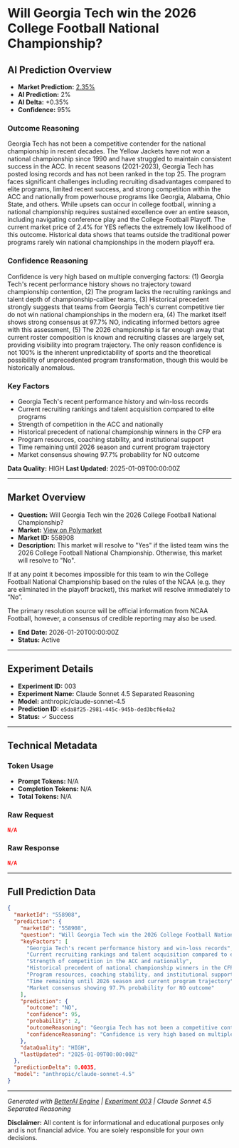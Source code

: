 # Will Georgia Tech win the 2026 College Football National Championship?

## AI Prediction Overview

- **Market Prediction:** [2.35%](https://polymarket.com/event/will-georgia-tech-win-the-2026-college-football-national-championship)
- **AI Prediction:** 2%
- **AI Delta:** +0.35%
- **Confidence:** 95%

### Outcome Reasoning
Georgia Tech has not been a competitive contender for the national championship in recent decades. The Yellow Jackets have not won a national championship since 1990 and have struggled to maintain consistent success in the ACC. In recent seasons (2021-2023), Georgia Tech has posted losing records and has not been ranked in the top 25. The program faces significant challenges including recruiting disadvantages compared to elite programs, limited recent success, and strong competition within the ACC and nationally from powerhouse programs like Georgia, Alabama, Ohio State, and others. While upsets can occur in college football, winning a national championship requires sustained excellence over an entire season, including navigating conference play and the College Football Playoff. The current market price of 2.4% for YES reflects the extremely low likelihood of this outcome. Historical data shows that teams outside the traditional power programs rarely win national championships in the modern playoff era.

### Confidence Reasoning
Confidence is very high based on multiple converging factors: (1) Georgia Tech's recent performance history shows no trajectory toward championship contention, (2) The program lacks the recruiting rankings and talent depth of championship-caliber teams, (3) Historical precedent strongly suggests that teams from Georgia Tech's current competitive tier do not win national championships in the modern era, (4) The market itself shows strong consensus at 97.7% NO, indicating informed bettors agree with this assessment, (5) The 2026 championship is far enough away that current roster composition is known and recruiting classes are largely set, providing visibility into program trajectory. The only reason confidence is not 100% is the inherent unpredictability of sports and the theoretical possibility of unprecedented program transformation, though this would be historically anomalous.

### Key Factors
- Georgia Tech's recent performance history and win-loss records
- Current recruiting rankings and talent acquisition compared to elite programs
- Strength of competition in the ACC and nationally
- Historical precedent of national championship winners in the CFP era
- Program resources, coaching stability, and institutional support
- Time remaining until 2026 season and current program trajectory
- Market consensus showing 97.7% probability for NO outcome

**Data Quality:** HIGH
**Last Updated:** 2025-01-09T00:00:00Z

---

## Market Overview

- **Question:** Will Georgia Tech win the 2026 College Football National Championship?
- **Market:** [View on Polymarket](https://polymarket.com/event/will-georgia-tech-win-the-2026-college-football-national-championship)
- **Market ID:** 558908
- **Description:** This market will resolve to "Yes" if the listed team wins the 2026 College Football National Championship. Otherwise, this market will resolve to "No".

If at any point it becomes impossible for this team to win the College Football National Championship based on the rules of the NCAA (e.g. they are eliminated in the playoff bracket), this market will resolve immediately to “No”.

The primary resolution source will be official information from NCAA Football, however, a consensus of credible reporting may also be used.
- **End Date:** 2026-01-20T00:00:00Z
- **Status:** Active

---

## Experiment Details

- **Experiment ID:** 003
- **Experiment Name:** Claude Sonnet 4.5 Separated Reasoning
- **Model:** anthropic/claude-sonnet-4.5
- **Prediction ID:** `e5da8f25-2981-445c-945b-ded3bcf6e4a2`
- **Status:** ✓ Success


---

## Technical Metadata

### Token Usage
- **Prompt Tokens:** N/A
- **Completion Tokens:** N/A
- **Total Tokens:** N/A

### Raw Request
```json
N/A
```

### Raw Response
```json
N/A
```

---

## Full Prediction Data

```json
{
  "marketId": "558908",
  "prediction": {
    "marketId": "558908",
    "question": "Will Georgia Tech win the 2026 College Football National Championship?",
    "keyFactors": [
      "Georgia Tech's recent performance history and win-loss records",
      "Current recruiting rankings and talent acquisition compared to elite programs",
      "Strength of competition in the ACC and nationally",
      "Historical precedent of national championship winners in the CFP era",
      "Program resources, coaching stability, and institutional support",
      "Time remaining until 2026 season and current program trajectory",
      "Market consensus showing 97.7% probability for NO outcome"
    ],
    "prediction": {
      "outcome": "NO",
      "confidence": 95,
      "probability": 2,
      "outcomeReasoning": "Georgia Tech has not been a competitive contender for the national championship in recent decades. The Yellow Jackets have not won a national championship since 1990 and have struggled to maintain consistent success in the ACC. In recent seasons (2021-2023), Georgia Tech has posted losing records and has not been ranked in the top 25. The program faces significant challenges including recruiting disadvantages compared to elite programs, limited recent success, and strong competition within the ACC and nationally from powerhouse programs like Georgia, Alabama, Ohio State, and others. While upsets can occur in college football, winning a national championship requires sustained excellence over an entire season, including navigating conference play and the College Football Playoff. The current market price of 2.4% for YES reflects the extremely low likelihood of this outcome. Historical data shows that teams outside the traditional power programs rarely win national championships in the modern playoff era.",
      "confidenceReasoning": "Confidence is very high based on multiple converging factors: (1) Georgia Tech's recent performance history shows no trajectory toward championship contention, (2) The program lacks the recruiting rankings and talent depth of championship-caliber teams, (3) Historical precedent strongly suggests that teams from Georgia Tech's current competitive tier do not win national championships in the modern era, (4) The market itself shows strong consensus at 97.7% NO, indicating informed bettors agree with this assessment, (5) The 2026 championship is far enough away that current roster composition is known and recruiting classes are largely set, providing visibility into program trajectory. The only reason confidence is not 100% is the inherent unpredictability of sports and the theoretical possibility of unprecedented program transformation, though this would be historically anomalous."
    },
    "dataQuality": "HIGH",
    "lastUpdated": "2025-01-09T00:00:00Z"
  },
  "predictionDelta": 0.0035,
  "model": "anthropic/claude-sonnet-4.5"
}
```

---

*Generated with [BetterAI Engine](https://github.com/better-labs/betteraiengine) | [Experiment 003](https://github.com/better-labs/prediction-history/tree/main/exp003) | Claude Sonnet 4.5 Separated Reasoning*

**Disclaimer:** All content is for informational and educational purposes only and is not financial advice. You are solely responsible for your own decisions.
